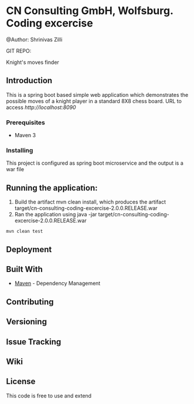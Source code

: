 # CN Consulting GmbH, Wolfsburg. Coding excercise

@Author: Shrinivas Zilli

GIT REPO: 

Knight's moves finder

## Introduction
This is a spring boot based simple web application which demonstrates the possible moves of a knight player in a standard 8X8 chess board. URL to access *http://localhost:8090*


### Prerequisites

* Maven 3

### Installing

This project is configured as spring boot microservice and the output is a war file

## Running the application:

1. Build the artifact mvn clean install, which produces the artifact target/cn-consulting-coding-excercise-2.0.0.RELEASE.war
2. Ran the application using java -jar target/cn-consulting-coding-excercise-2.0.0.RELEASE.war

```
mvn clean test
```


## Deployment


## Built With

* [Maven](https://maven.apache.org/) - Dependency Management

## Contributing


## Versioning


## Issue Tracking


## Wiki


## License

This code is free to use and extend 

